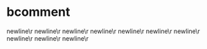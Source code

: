 bcomment
========
newline\r
newline\r
newline\r
newline\r
newline\r
newline\r
newline\r
newline\r
newline\r
newline\r
